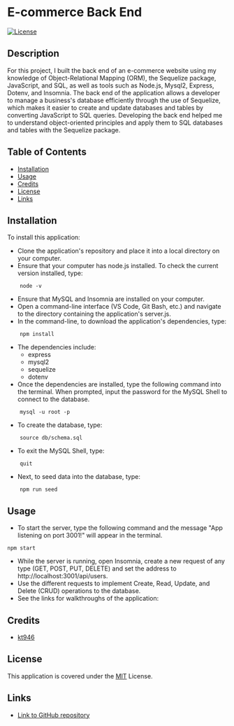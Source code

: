 # E-commerce Back End
[![License](https://img.shields.io/badge/License-MIT-blue)](https://opensource.org/licenses/MIT)

## Description

For this project, I built the back end of an e-commerce website using my knowledge of Object-Relational Mapping (ORM), the Sequelize package, JavaScript, and SQL, as well as tools such as Node.js, Mysql2, Express, Dotenv, and Insomnia. The back end of the application allows a developer to manage a business's database efficiently through the use of Sequelize, which makes it easier to create and update databases and tables by converting JavaScript to SQL queries. Developing the back end helped me to understand object-oriented principles and apply them to SQL databases and tables with the Sequelize package.

## Table of Contents

* [Installation](#installation)
* [Usage](#usage)
* [Credits](#credits)
* [License](#license)
* [Links](#links)

## Installation

To install this application:
- Clone the application's repository and place it into a local directory on your computer.
- Ensure that your computer has node.js installed. To check the current version installed, type:
```
    node -v
```
- Ensure that MySQL and Insomnia are installed on your computer.
- Open a command-line interface (VS Code, Git Bash, etc.) and navigate to the directory containing the application's server.js.
- In the command-line, to download the application's dependencies, type: 
```
    npm install
```
- The dependencies include:
  - express
  - mysql2
  - sequelize
  - dotenv
- Once the dependencies are installed, type the following command into the terminal. When prompted, input the password for the MySQL Shell to connect to the database.
```
    mysql -u root -p 
```
- To create the database, type: 
```
    source db/schema.sql
```
- To exit the MySQL Shell, type:
```
    quit
```
- Next, to seed data into the database, type:
```
    npm run seed
```

## Usage

- To start the server, type the following command and the message "App listening on port 3001!" will appear in the terminal.
```
npm start
```
- While the server is running, open Insomnia, create a new request of any type (GET, POST, PUT, DELETE) and set the address to http://localhost:3001/api/users.
- Use the different requests to implement Create, Read, Update, and Delete (CRUD) operations to the database.
- See the links for walkthroughs of the application:

## Credits

- [kt946](https://github.com/kt946)

## License

This application is covered under the [MIT](https://opensource.org/licenses/MIT) License.

## Links

- [Link to GitHub repository](https://github.com/kt946/e-commerce-back-end)
